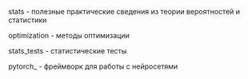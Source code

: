 stats - полезные практические сведения из теории вероятностей и статистики

optimization - методы оптимизации

stats_tests - статистические тесты

pytorch_ - фреймворк для работы с нейросетями


